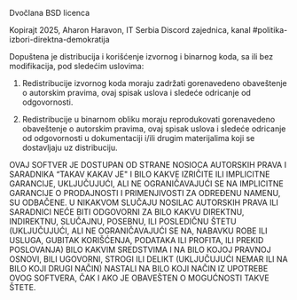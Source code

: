 Dvočlana BSD licenca

Kopirajt 2025, Aharon Haravon, IT Serbia Discord zajednica, kanal #politika-izbori-direktna-demokratija

Dopuštena je distribucija i korišćenje izvornog i binarnog koda, sa ili bez modifikacija, pod sledećim uslovima:

1. Redistribucije izvornog koda moraju zadržati gorenavedeno obaveštenje o autorskim pravima, ovaj spisak uslova i sledeće odricanje od odgovornosti.

2. Redistribucije u binarnom obliku moraju reprodukovati gorenavedeno obaveštenje o autorskim pravima, ovaj spisak uslova i sledeće odricanje od odgovornosti u dokumentaciji i/ili drugim materijalima koji se dostavljaju uz distribuciju.

OVAJ SOFTVER JE DOSTUPAN OD STRANE NOSIOCA AUTORSKIH PRAVA I SARADNIKA “TAKAV KAKAV JE" I BILO KAKVE IZRIČITE ILI IMPLICITNE GARANCIJE, UKLJUČUJUĆI, ALI NE OGRANIČAVAJUĆI SE NA IMPLICITNE GARANCIJE O PRODAJNOSTI I PRIMENJIVOSTI ZA ODREĐENU NAMENU, SU ODBAČENE. U NIKAKVOM SLUČAJU NOSILAC AUTORSKIH PRAVA ILI SARADNICI NEĆE BITI ODGOVORNI ZA BILO KAKVU DIREKTNU, INDIREKTNU, SLUČAJNU, POSEBNU, ILI POSLEDIČNU ŠTETU (UKLJUČUJUĆI, ALI NE OGRANIČAVAJUĆI SE NA, NABAVKU ROBE ILI USLUGA, GUBITAK KORIŠĆENJA, PODATAKA ILI PROFITA, ILI PREKID POSLOVANJA) BILO KAKVIM SREDSTVIMA I NA BILO KOJOJ PRAVNOJ OSNOVI, BILI UGOVORNI, STROGI ILI DELIKT (UKLJUČUJUĆI NEMAR ILI NA BILO KOJI DRUGI NAČIN) NASTALI NA BILO KOJI NAČIN IZ UPOTREBE OVOG SOFTVERA, ČAK I AKO JE OBAVEŠTEN O MOGUĆNOSTI TAKVE ŠTETE.
